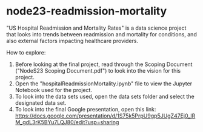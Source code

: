 # node23-readmission-mortality
"US Hospital Readmission and Mortality Rates" is a data science project that looks into trends between readmission and mortality for conditions, and also external factors impacting healthcare providers.

How to explore:
1. Before looking at the final project, read through the Scoping Document ("NodeS23 Scoping Document.pdf") to look into the vision for this project.
2. Open the "hospitalReadmissionMortality.ipynb" file to view the Jupyter Notebook used for the project.
3. To look into the data sets used, open the data sets folder and select the designated data set.
4. To look into the final Google presentation, open this link: https://docs.google.com/presentation/d/1S75k5PrpU9gp5JUgZ47Ej0_lRM_gdL3rK5BYu7LQJ80/edit?usp=sharing
